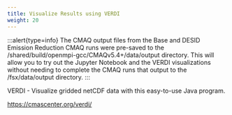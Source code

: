 ```yaml
---
title: Visualize Results using VERDI
weight: 20
---
```


:::alert{type=info}
   The CMAQ output files from the Base and DESID Emission Reduction CMAQ runs were pre-saved to the /shared/build/openmpi-gcc/CMAQv5.4+/data/output directory.
This will allow you to try out the Jupyter Notebook and the VERDI visualizations without needing to complete the CMAQ runs that output to the /fsx/data/output directory.
:::

VERDI - Visualize gridded netCDF data with this easy-to-use Java program.

https://cmascenter.org/verdi/
